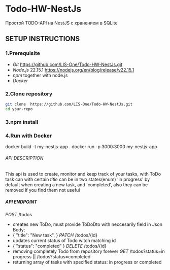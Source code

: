 # Todo-HW-NestJs
Простой TODO-API на NestJS с хранением в SQLite

## SETUP INSTRUCTIONS
### 1.Prerequisite
- *Git* https://github.com/LIS-One/Todo-HW-NestJs.git
- *Node.js* 22.15.1 https://nodejs.org/en/blog/release/v22.15.1
- *npm* together with node.js
- *Docker*
### 2.Clone repository
```bash
git clone  https://github.com/LIS-One/Todo-HW-NestJs.git
cd your-repo
```
### 3.npm install

### 4.Run with Docker
docker build -t my-nestjs-app .
docker run -p 3000:3000 my-nestjs-app


###### API DESCRIPTION
This api is used to create, monitor and keep track of your tasks, with ToDo task can with certain *title* 
can be in two states(enum) 'in progress' by default when creating a new task, and 'completed', also they can be removed
if you find them not useful
##### API ENDPOINT
*POST*
/todos
 - creates new ToDo, must provide ToDoDto with neccesarily field in Json Body;
 - {
   "title": "New task",
   }
*PATCH*
/todos/{id}
 - updates current status of Todo witch matching id
 - { "status": "completed" }
*DELETE*
/todos/{id}
 - removing completely Todo from repository forever
*GET*
/todos?status=in progress || /todos?status=completed
 - returning array of tasks with specified status: in progress or completed

